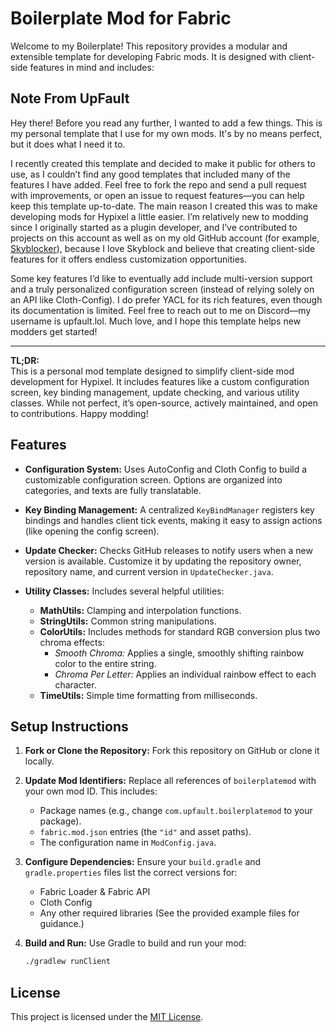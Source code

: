 # Boilerplate Mod for Fabric

Welcome to my Boilerplate! This repository provides a modular and extensible template for developing Fabric mods. It is designed with client-side features in mind and includes:

## Note From UpFault

Hey there! Before you read any further, I wanted to add a few things. This is my personal template that I use for my own mods. It's by no means perfect, but it does what I need it to.

I recently created this template and decided to make it public for others to use, as I couldn’t find any good templates that included many of the features I have added. Feel free to fork the repo and send a pull request with improvements, or open an issue to request features—you can help keep this template up-to-date. The main reason I created this was to make developing mods for Hypixel a little easier. I’m relatively new to modding since I originally started as a plugin developer, and I’ve contributed to projects on this account as well as on my old GitHub account (for example, [Skyblocker](https://github.com/SkyblockerMod/Skyblocker)), because I love Skyblock and believe that creating client-side features for it offers endless customization opportunities.

Some key features I’d like to eventually add include multi-version support and a truly personalized configuration screen (instead of relying solely on an API like Cloth-Config). I do prefer YACL for its rich features, even though its documentation is limited. Feel free to reach out to me on Discord—my username is upfault.lol. Much love, and I hope this template helps new modders get started!

---

**TL;DR:**  
This is a personal mod template designed to simplify client-side mod development for Hypixel. It includes features like a custom configuration screen, key binding management, update checking, and various utility classes. While not perfect, it’s open-source, actively maintained, and open to contributions. Happy modding!


## Features

- **Configuration System:**
  Uses AutoConfig and Cloth Config to build a customizable configuration screen. Options are organized into categories, and texts are fully translatable.

- **Key Binding Management:**
  A centralized `KeyBindManager` registers key bindings and handles client tick events, making it easy to assign actions (like opening the config screen).

- **Update Checker:**
  Checks GitHub releases to notify users when a new version is available. Customize it by updating the repository owner, repository name, and current version in `UpdateChecker.java`.

- **Utility Classes:**
  Includes several helpful utilities:
  - **MathUtils:** Clamping and interpolation functions.
  - **StringUtils:** Common string manipulations.
  - **ColorUtils:** Includes methods for standard RGB conversion plus two chroma effects:
    - *Smooth Chroma:* Applies a single, smoothly shifting rainbow color to the entire string.
    - *Chroma Per Letter:* Applies an individual rainbow effect to each character.
  - **TimeUtils:** Simple time formatting from milliseconds.

## Setup Instructions

1. **Fork or Clone the Repository:**
   Fork this repository on GitHub or clone it locally.

2. **Update Mod Identifiers:**
   Replace all references of `boilerplatemod` with your own mod ID. This includes:
   - Package names (e.g., change `com.upfault.boilerplatemod` to your package).
   - `fabric.mod.json` entries (the `"id"` and asset paths).
   - The configuration name in `ModConfig.java`.

3. **Configure Dependencies:**
   Ensure your `build.gradle` and `gradle.properties` files list the correct versions for:
   - Fabric Loader & Fabric API
   - Cloth Config
   - Any other required libraries
   (See the provided example files for guidance.)

4. **Build and Run:**
   Use Gradle to build and run your mod:
   ```bash
   ./gradlew runClient
   
## License

This project is licensed under the [MIT License](https://github.com/WannaBeIan/Fabric-Mod-Template/blob/main/LICENSE).
